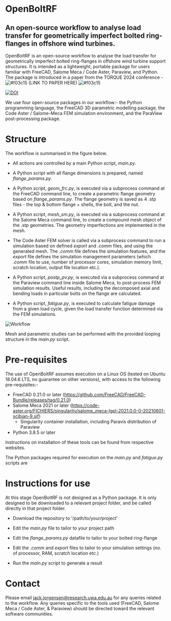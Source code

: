 # OpenBoltRF
## An open-source workflow to analyse load transfer for geometrically imperfect bolted ring-flanges in offshore wind turbines.

OpenBoltRF is an open-source workflow to analyse the load transfer for geometrically imperfect bolted ring-flanges in offshore wind turbine support structures. It is intended as a lightweight, portable package for users familiar with FreeCAD, Salome Meca / Code Aster, Paraview, and Python. The package is introduced in a paper from the TORQUE 2024 conference - ![#f03c15](https://placehold.co/15x15/f03c15/f03c15.png) (LINK TO PAPER HERE) ![#f03c15](https://placehold.co/15x15/f03c15/f03c15.png)

[![DOI](https://zenodo.org/badge/683682811.svg)](https://zenodo.org/badge/latestdoi/683682811)

We use four open-source packages in our workflow:- the Python programming language, the FreeCAD 3D parametric modelling package, the Code Aster / Salome-Meca FEM simulation environment, and the ParaView post-processing package. 


# Structure

The workflow is summarised in the figure below. 

  - All actions are controlled by a main Python script, _main.py_.

  - A Python script with all flange dimensions is prepared, named _flange_params.py_.

  - A Python script, _geom_frc.py_, is executed via a subprocess command at the FreeCAD command line, to create a parametric flange geometry based on _flange_params.py_. The flange geometry is saved as 4 .stp files - the top & bottom flange + shells, the bolt, and the nut.

  - A Python script, _mesh_sm.py_, is executed via a subprocess command at the Salome Meca command line, to create a compound mesh object of the .stp geometries. The geometry imperfections are implemented in the mesh.
  
  - The Code Aster FEM solver is called via a subprocess command to run a simulation based on defined _export_ and _.comm_ files, and using the generated mesh. The _.comm_ file defines the simulation features, and the _export_ file defines the simulation management parameters (which _.comm_ file to use, number of processor cores, simulation memory limit, scratch location, output file location etc.).
  
  - A Python script, _postp_pv.py_, is executed via a subprocess command at the Paraview command line inside Salome Meca, to post-process FEM simulation results. Useful results, including the decomposed axial and bending loads in particular bolts on the flange are calculated.

  - A Python script, _fatigue.py_, is executed to calculate fatigue damage from a given load cycle, given the load transfer function determined via the FEM simulations.  

![Workflow](https://github.com/jhjorg/OpenBoltRF/assets/70005890/29766f6e-cfc9-46c1-9e97-650cdcbe18b3)

Mesh and parametric studies can be performed with the provided looping structure in the _main.py_ script. 

# Pre-requisites
The use of OpenBoltRF assumes execution on a Linux OS (tested on Ubuntu 18.04.6 LTS, no guarantee on other versions), with access to the following pre-requisites:- 
  - FreeCAD 0.21.0     or later (https://github.com/FreeCAD/FreeCAD-Bundle/releases/tag/0.21.0)
  - Salome Meca 2021   or later (https://code-aster.org/FICHIERS/singularity/salome_meca-lgpl-2021.0.0-0-20210601-scibian-9.sif)
    - Singularity container installation, including Paravis distribution of Paraview
  - Python 3.8.5       or later 

Instructions on installation of these tools can be found from respective websites. 

The Python packages required for execution on the _main.py_ and _fatigue.py_ scripts are 
   
# Instructions for use
At this stage OpenBoltRF is not designed as a Python package. It is only designed to be downloaded to a relevant project folder, and be called directly in that project folder.

  - Download the repository to '/path/to/your/project'
    
  - Edit the _main.py_ file to tailor to your project path
    
  - Edit the _flange_params.py_ datafile to tailor to your bolted ring-flange

  - Edit the _.comm_ and _export_ files to tailor to your simulation settings (no. of processor, RAM, scratch location etc.)
    
  - Run the _main.py_ script to generate a result

# Contact
Please email jack.jorgensen@research.uwa.edu.au for any queries related to the workflow. Any queries specific to the tools used (FreeCAD, Salome Meca / Code Aster, & Paraview) should be directed toward the relevant software communities.
